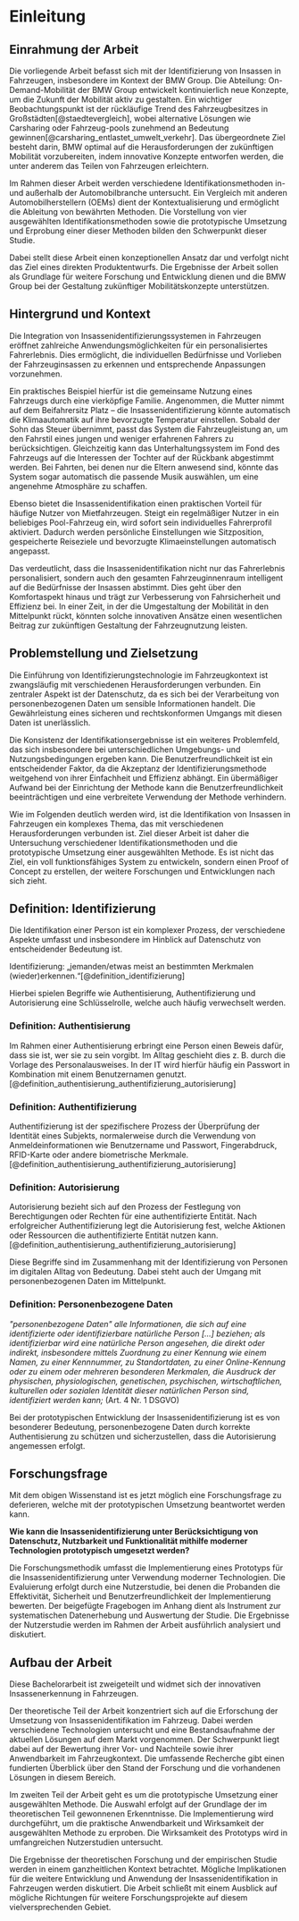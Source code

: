 # Einleitung

## Einrahmung der Arbeit

Die vorliegende Arbeit befasst sich mit der Identifizierung von Insassen in Fahrzeugen, insbesondere im Kontext der BMW Group. Die Abteilung: On-Demand-Mobilität der BMW Group entwickelt kontinuierlich neue Konzepte, um die Zukunft der Mobilität aktiv zu gestalten. Ein wichtiger Beobachtungspunkt ist der rückläufige Trend des Fahrzeugbesitzes in Großstädten[@staedtevergleich], wobei alternative Lösungen wie Carsharing oder Fahrzeug-pools zunehmend an Bedeutung gewinnen[@carsharing_entlastet_umwelt_verkehr]. Das übergeordnete Ziel besteht darin, BMW optimal auf die Herausforderungen der zukünftigen Mobilität vorzubereiten, indem innovative Konzepte entworfen werden, die unter anderem das Teilen von Fahrzeugen erleichtern.

Im Rahmen dieser Arbeit werden verschiedene Identifikationsmethoden in- und außerhalb der Automobilbranche untersucht. Ein Vergleich mit anderen Automobilherstellern (OEMs) dient der Kontextualisierung und ermöglicht die Ableitung von bewährten Methoden. Die Vorstellung von vier ausgewählten Identifikationsmethoden sowie die prototypische Umsetzung und Erprobung einer dieser Methoden bilden den Schwerpunkt dieser Studie.

Dabei stellt diese Arbeit einen konzeptionellen Ansatz dar und verfolgt nicht das Ziel eines direkten Produktentwurfs. Die Ergebnisse der Arbeit sollen als Grundlage für weitere Forschung und Entwicklung dienen und die BMW Group bei der Gestaltung zukünftiger Mobilitätskonzepte unterstützen.

## Hintergrund und Kontext

Die Integration von Insassenidentifizierungssystemen in Fahrzeugen eröffnet zahlreiche Anwendungsmöglichkeiten für ein personalisiertes Fahrerlebnis. Dies ermöglicht, die individuellen Bedürfnisse und Vorlieben der Fahrzeuginsassen zu erkennen und entsprechende Anpassungen vorzunehmen. 

Ein praktisches Beispiel hierfür ist die gemeinsame Nutzung eines Fahrzeugs durch eine vierköpfige Familie. Angenommen, die Mutter nimmt auf dem Beifahrersitz Platz – die Insassenidentifizierung könnte automatisch die Klimaautomatik auf ihre bevorzugte Temperatur einstellen. Sobald der Sohn das Steuer übernimmt, passt das System die Fahrzeugleistung an, um den Fahrstil eines jungen und weniger erfahrenen Fahrers zu berücksichtigen. Gleichzeitig kann das Unterhaltungssystem im Fond des Fahrzeugs auf die Interessen der Tochter auf der Rückbank abgestimmt werden. Bei Fahrten, bei denen nur die Eltern anwesend sind, könnte das System sogar automatisch die passende Musik auswählen, um eine angenehme Atmosphäre zu schaffen.

Ebenso bietet die Insassenidentifikation einen praktischen Vorteil für häufige Nutzer von Mietfahrzeugen. Steigt ein regelmäßiger Nutzer in ein beliebiges Pool-Fahrzeug ein, wird sofort sein individuelles Fahrerprofil aktiviert. Dadurch werden persönliche Einstellungen wie Sitzposition, gespeicherte Reiseziele und bevorzugte Klimaeinstellungen automatisch angepasst. 

Das verdeutlicht, dass die Insassenidentifikation nicht nur das Fahrerlebnis personalisiert, sondern auch den gesamten Fahrzeuginnenraum intelligent auf die Bedürfnisse der Insassen abstimmt. Dies geht über den Komfortaspekt hinaus und trägt zur Verbesserung von Fahrsicherheit und Effizienz bei. In einer Zeit, in der die Umgestaltung der Mobilität in den Mittelpunkt rückt, könnten solche innovativen Ansätze einen wesentlichen Beitrag zur zukünftigen Gestaltung der Fahrzeugnutzung leisten.

## Problemstellung und Zielsetzung

Die Einführung von Identifizierungstechnologie im Fahrzeugkontext ist zwangsläufig mit verschiedenen Herausforderungen verbunden. Ein zentraler Aspekt ist der Datenschutz, da es sich bei der Verarbeitung von personenbezogenen Daten um sensible Informationen handelt. Die Gewährleistung eines sicheren und rechtskonformen Umgangs mit diesen Daten ist unerlässlich.

Die Konsistenz der Identifikationsergebnisse ist ein weiteres Problemfeld, das sich insbesondere bei unterschiedlichen Umgebungs- und Nutzungsbedingungen ergeben kann. Die Benutzerfreundlichkeit ist ein entscheidender Faktor, da die Akzeptanz der Identifizierungsmethode weitgehend von ihrer Einfachheit und Effizienz abhängt. Ein übermäßiger Aufwand bei der Einrichtung der Methode kann die Benutzerfreundlichkeit beeinträchtigen und eine verbreitete Verwendung der Methode verhindern.

Wie im Folgenden deutlich werden wird, ist die Identifikation von Insassen in Fahrzeugen ein komplexes Thema, das mit verschiedenen Herausforderungen verbunden ist. Ziel dieser Arbeit ist daher die Untersuchung verschiedener Identifikationsmethoden und die prototypische Umsetzung einer ausgewählten Methode. Es ist nicht das Ziel, ein voll funktionsfähiges System zu entwickeln, sondern einen Proof of Concept zu erstellen, der weitere Forschungen und Entwicklungen nach sich zieht.

## Definition: Identifizierung

Die Identifikation einer Person ist ein komplexer Prozess, der verschiedene Aspekte umfasst und insbesondere im Hinblick auf Datenschutz von entscheidender Bedeutung ist. 

Identifizierung: „jemanden/etwas meist an bestimmten Merkmalen (wieder)erkennen.“[@definition_identifizierung]

Hierbei spielen Begriffe wie Authentisierung, Authentifizierung und Autorisierung eine Schlüsselrolle, welche auch häufig verwechselt werden.

### Definition: Authentisierung

Im Rahmen einer Authentisierung erbringt eine Person einen Beweis dafür, dass sie ist, wer sie zu sein vorgibt. Im Alltag geschieht dies z. B. durch die Vorlage des Personalausweises. In der IT wird hierfür häufig ein Passwort in Kombination mit einem Benutzernamen genutzt.[@definition_authentisierung_authentifizierung_autorisierung]

### Definition: Authentifizierung

Authentifizierung ist der spezifischere Prozess der Überprüfung der Identität eines Subjekts, normalerweise durch die Verwendung von Anmeldeinformationen wie Benutzername und Passwort, Fingerabdruck, RFID-Karte oder andere biometrische Merkmale.[@definition_authentisierung_authentifizierung_autorisierung]

### Definition: Autorisierung

Autorisierung bezieht sich auf den Prozess der Festlegung von Berechtigungen oder Rechten für eine authentifizierte Entität. Nach erfolgreicher Authentifizierung legt die Autorisierung fest, welche Aktionen oder Ressourcen die authentifizierte Entität nutzen kann.[@definition_authentisierung_authentifizierung_autorisierung]

Diese Begriffe sind im Zusammenhang mit der Identifizierung von Personen im digitalen Alltag von Bedeutung. Dabei steht auch der Umgang mit personenbezogenen Daten im Mittelpunkt.

### Definition: Personenbezogene Daten

*"personenbezogene Daten" alle Informationen, die sich auf eine identifizierte oder identifizierbare natürliche Person […] beziehen; als identifizierbar wird eine natürliche Person angesehen, die direkt oder indirekt, insbesondere mittels Zuordnung zu einer Kennung wie einem Namen, zu einer Kennnummer, zu Standortdaten, zu einer Online-Kennung oder zu einem oder mehreren besonderen Merkmalen, die Ausdruck der physischen, physiologischen, genetischen, psychischen, wirtschaftlichen, kulturellen oder sozialen Identität dieser natürlichen Person sind, identifiziert werden kann;* (Art. 4 Nr. 1 DSGVO)

Bei der prototypischen Entwicklung der Insassenidentifizierung ist es von besonderer Bedeutung, personenbezogene Daten durch korrekte Authentisierung zu schützen und sicherzustellen, dass die Autorisierung angemessen erfolgt.

## Forschungsfrage

Mit dem obigen Wissenstand ist es jetzt möglich eine Forschungsfrage zu deferieren, welche mit der prototypischen Umsetzung beantwortet werden kann. 

**Wie kann die Insassenidentifizierung unter Berücksichtigung von Datenschutz, Nutzbarkeit und Funktionalität mithilfe moderner Technologien prototypisch umgesetzt werden?**

Die Forschungsmethodik umfasst die Implementierung eines Prototyps für die Insassenidentifizierung unter Verwendung moderner Technologien. Die Evaluierung erfolgt durch eine Nutzerstudie, bei denen die Probanden die Effektivität, Sicherheit und Benutzerfreundlichkeit der Implementierung bewerten. Der beigefügte Fragebogen im Anhang dient als Instrument zur systematischen Datenerhebung und Auswertung der Studie. Die Ergebnisse der Nutzerstudie werden im Rahmen der Arbeit ausführlich analysiert und diskutiert.

## Aufbau der Arbeit

Diese Bachelorarbeit ist zweigeteilt und widmet sich der innovativen Insassenerkennung in Fahrzeugen. 

Der theoretische Teil der Arbeit konzentriert sich auf die Erforschung der Umsetzung von Insassenidentifikation im Fahrzeug. Dabei werden verschiedene Technologien untersucht und eine Bestandsaufnahme der aktuellen Lösungen auf dem Markt vorgenommen. Der Schwerpunkt liegt dabei auf der Bewertung ihrer Vor- und Nachteile sowie ihrer Anwendbarkeit im Fahrzeugkontext. Die umfassende Recherche gibt einen fundierten Überblick über den Stand der Forschung und die vorhandenen Lösungen in diesem Bereich.

Im zweiten Teil der Arbeit geht es um die prototypische Umsetzung einer ausgewählten Methode. Die Auswahl erfolgt auf der Grundlage der im theoretischen Teil gewonnenen Erkenntnisse. Die Implementierung wird durchgeführt, um die praktische Anwendbarkeit und Wirksamkeit der ausgewählten Methode zu erproben. Die Wirksamkeit des Prototyps wird in umfangreichen Nutzerstudien untersucht.

Die Ergebnisse der theoretischen Forschung und der empirischen Studie werden in einem ganzheitlichen Kontext betrachtet. Mögliche Implikationen für die weitere Entwicklung und Anwendung der Insassenidentifikation in Fahrzeugen werden diskutiert. Die Arbeit schließt mit einem Ausblick auf mögliche Richtungen für weitere Forschungsprojekte auf diesem vielversprechenden Gebiet.
